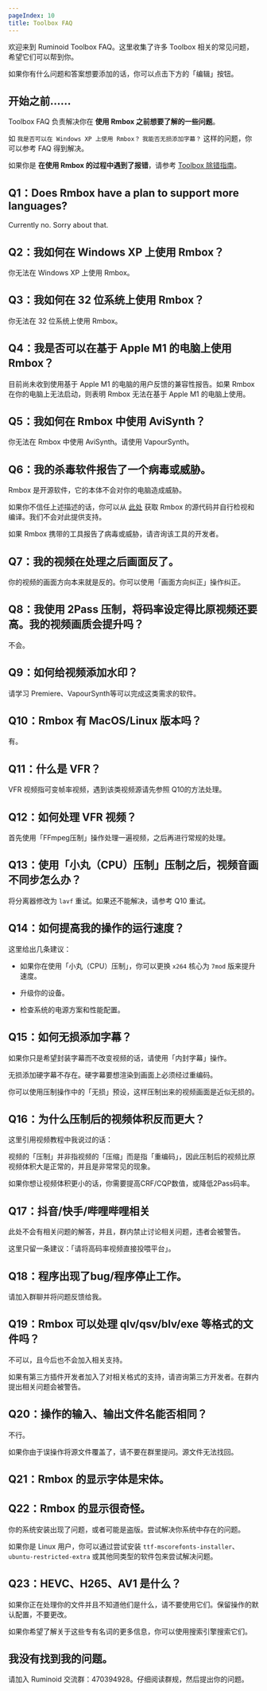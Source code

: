 ```yaml
---
pageIndex: 10
title: Toolbox FAQ
---
```


欢迎来到 Ruminoid Toolbox FAQ。这里收集了许多 Toolbox 相关的常见问题，希望它们可以帮到你。

如果你有什么问题和答案想要添加的话，你可以点击下方的「编辑」按钮。

## 开始之前……

Toolbox FAQ 负责解决你在 **使用 Rmbox 之前想要了解的一些问题**。

如 `我是否可以在 Windows XP 上使用 Rmbox？` `我能否无损添加字幕？` 这样的问题，你可以参考 FAQ 得到解决。

如果你是 **在使用 Rmbox 的过程中遇到了报错**，请参考 [Toolbox 除错指南](./Debug.html)。

## Q1：Does Rmbox have a plan to support more languages?

Currently no. Sorry about that.

## Q2：我如何在 Windows XP 上使用 Rmbox？

你无法在 Windows XP 上使用 Rmbox。

## Q3：我如何在 32 位系统上使用 Rmbox？

你无法在 32 位系统上使用 Rmbox。

## Q4：我是否可以在基于 Apple M1 的电脑上使用 Rmbox？

目前尚未收到使用基于 Apple M1 的电脑的用户反馈的兼容性报告。如果 Rmbox 在你的电脑上无法启动，则表明 Rmbox 无法在基于 Apple M1 的电脑上使用。

## Q5：我如何在 Rmbox 中使用 AviSynth？

你无法在 Rmbox 中使用 AviSynth。请使用 VapourSynth。

## Q6：我的杀毒软件报告了一个病毒或威胁。

Rmbox 是开源软件，它的本体不会对你的电脑造成威胁。

如果你不信任上述描述的话，你可以从 [此处](https://github.com/Ruminoid/Toolbox) 获取 Rmbox 的源代码并自行检视和编译。我们不会对此提供支持。

如果 Rmbox 携带的工具报告了病毒或威胁，请咨询该工具的开发者。

## Q7：我的视频在处理之后画面反了。

你的视频的画面方向本来就是反的。你可以使用「画面方向纠正」操作纠正。

## Q8：我使用 2Pass 压制，将码率设定得比原视频还要高。我的视频画质会提升吗？

不会。

## Q9：如何给视频添加水印？

请学习 Premiere、VapourSynth等可以完成这类需求的软件。

## Q10：Rmbox 有 MacOS/Linux 版本吗？

有。

## Q11：什么是 VFR？

VFR 视频指可变帧率视频，遇到该类视频源请先参照 Q10的方法处理。

## Q12：如何处理 VFR 视频？

首先使用「FFmpeg压制」操作处理一遍视频，之后再进行常规的处理。

## Q13：使用「小丸（CPU）压制」压制之后，视频音画不同步怎么办？

将分离器修改为 `lavf` 重试。如果还不能解决，请参考 Q10 重试。

## Q14：如何提高我的操作的运行速度？

这里给出几条建议：

- 如果你在使用「小丸（CPU）压制」，你可以更换 `x264` 核心为 `7mod` 版来提升速度。

- 升级你的设备。

- 检查系统的电源方案和性能配置。

## Q15：如何无损添加字幕？

如果你只是希望封装字幕而不改变视频的话，请使用「内封字幕」操作。

无损添加硬字幕不存在。硬字幕要想渲染到画面上必须经过重编码。

你可以使用压制操作中的「无损」预设，这样压制出来的视频画面是近似无损的。

## Q16：为什么压制后的视频体积反而更大？

这里引用视频教程中我说过的话：

视频的「压制」并非指视频的「压缩」而是指「重编码」，因此压制后的视频比原视频体积大是正常的，并且是非常常见的现象。

如果你想让视频体积更小的话，你需要提高CRF/CQP数值，或降低2Pass码率。

## Q17：抖音/快手/哔哩哔哩相关

此处不会有相关问题的解答，并且，群内禁止讨论相关问题，违者会被警告。

这里只留一条建议：「请将高码率视频直接投喂平台」。

## Q18：程序出现了bug/程序停止工作。

请加入群聊并将问题反馈给我。

## Q19：Rmbox 可以处理 qlv/qsv/blv/exe 等格式的文件吗？

不可以，且今后也不会加入相关支持。

如果有第三方插件开发者加入了对相关格式的支持，请咨询第三方开发者。在群内提出相关问题会被警告。

## Q20：操作的输入、输出文件名能否相同？

不行。

如果你由于误操作将源文件覆盖了，请不要在群里提问。源文件无法找回。

## Q21：Rmbox 的显示字体是宋体。

## Q22：Rmbox 的显示很奇怪。

你的系统安装出现了问题，或者可能是盗版。尝试解决你系统中存在的问题。

如果你是 Linux 用户，你可以通过尝试安装 `ttf-mscorefonts-installer`、`ubuntu-restricted-extra` 或其他同类型的软件包来尝试解决问题。

## Q23：HEVC、H265、AV1 是什么？

如果你正在处理你的文件并且不知道他们是什么，请不要使用它们。保留操作的默认配置，不要更改。

如果你希望了解关于这些专有名词的更多信息，你可以使用搜索引擎搜索它们。

## 我没有找到我的问题。

请加入 Ruminoid 交流群：470394928。仔细阅读群规，然后提出你的问题。
